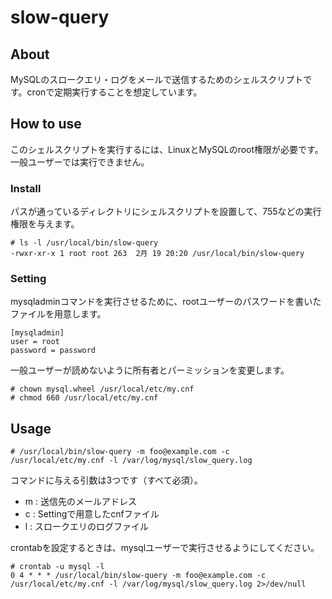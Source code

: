 # slow-query

## About

MySQLのスロークエリ・ログをメールで送信するためのシェルスクリプトです。cronで定期実行することを想定しています。

## How to use

このシェルスクリプトを実行するには、LinuxとMySQLのroot権限が必要です。一般ユーザーでは実行できません。

### Install

パスが通っているディレクトリにシェルスクリプトを設置して、755などの実行権限を与えます。

    # ls -l /usr/local/bin/slow-query
    -rwxr-xr-x 1 root root 263  2月 19 20:20 /usr/local/bin/slow-query

### Setting

mysqladminコマンドを実行させるために、rootユーザーのパスワードを書いたファイルを用意します。

    [mysqladmin]
    user = root
    password = password

一般ユーザーが読めないように所有者とパーミッションを変更します。

    # chown mysql.wheel /usr/local/etc/my.cnf
    # chmod 660 /usr/local/etc/my.cnf

## Usage

    # /usr/local/bin/slow-query -m foo@example.com -c /usr/local/etc/my.cnf -l /var/log/mysql/slow_query.log

コマンドに与える引数は3つです（すべて必須）。

- m : 送信先のメールアドレス
- c : Settingで用意したcnfファイル
- l : スロークエリのログファイル

crontabを設定するときは、mysqlユーザーで実行させるようにしてください。

    # crontab -u mysql -l
    0 4 * * * /usr/local/bin/slow-query -m foo@example.com -c /usr/local/etc/my.cnf -l /var/log/mysql/slow_query.log 2>/dev/null
